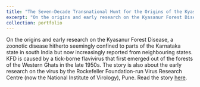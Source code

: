 ```yaml
---
title: "The Seven-Decade Transnational Hunt for the Origins of the Kyasanur Forest Disease"
excerpt: "On the origins and early research on the Kyasanur Forest Disease. <br/><img src='/images/KFD.jpg'>"
collection: portfolio
---
```


On the origins and early research on the Kyasanur Forest Disease, a zoonotic disease hitherto seemingly confined to parts of the Karnataka state in south India but now increasingly reported from neighbouring states. KFD is caused by a tick-borne flavivirus that first emerged out of the forests of the Western Ghats in the late 1950s. The story is also about the early research on the virus by the Rockefeller Foundation-run Virus Research Centre (now the National Institute of Virology), Pune. Read the story [here](https://science.thewire.in/health/kyasanur-kfd-rajagopalan-boshell/).
